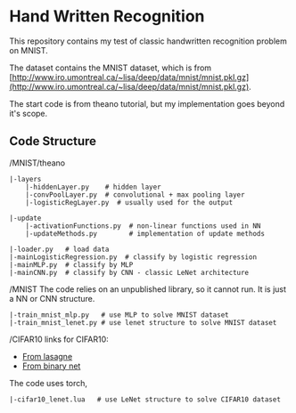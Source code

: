 # Hand Written Recognition
This repository contains my test of classic handwritten recognition problem on MNIST. 

The dataset contains the MNIST dataset, which is from [http://www.iro.umontreal.ca/~lisa/deep/data/mnist/mnist.pkl.gz](http://www.iro.umontreal.ca/~lisa/deep/data/mnist/mnist.pkl.gz). 

The start code is from theano tutorial, but my implementation goes beyond it's scope.


## Code Structure
/MNIST/theano
```
|-layers
    |-hiddenLayer.py    # hidden layer
    |-convPoolLayer.py  # convolutional + max pooling layer
    |-logisticRegLayer.py  # usually used for the output
```

```
|-update
    |-activationFunctions.py  # non-linear functions used in NN
    |-updateMethods.py        # implementation of update methods
```

```
|-loader.py   # load data
|-mainLogisticRegression.py  # classify by logistic regression
|-mainMLP.py  # classify by MLP
|-mainCNN.py  # classify by CNN - classic LeNet architecture  
```

/MNIST
The code relies on an unpublished library, so it cannot run. It is just a NN or CNN structure.
```
|-train_mnist_mlp.py   # use MLP to solve MNIST dataset
|-train_mnist_lenet.py # use lenet structure to solve MNIST dataset
```

/CIFAR10
links for CIFAR10:
- [From lasagne](https://github.com/Lasagne/Recipes/blob/master/papers/deep_residual_learning/Deep_Residual_Learning_CIFAR-10.py)
- [From binary net](https://github.com/MatthieuCourbariaux/BinaryConnect/blob/lasagne/cifar10.py)

The code uses torch, 
```
|-cifar10_lenet.lua   # use LeNet structure to solve CIFAR10 dataset
```

